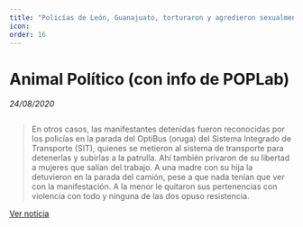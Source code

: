 ```yaml
---
title: "Policías de León, Guanajuato, torturaron y agredieron sexualmente a adolescentes"
icon:
order: 16
---
```

# Animal Político (con info de POPLab)
*24/08/2020*

<a href="#" class="image featured"><img src="https://www.animalpolitico.com/wp-content/uploads/2020/08/Mujer-poli-3-e1598269414414-300x156.jpg" alt="" /></a>

>En otros casos, las manifestantes detenidas fueron reconocidas por los policías en la parada del OptiBus (oruga) del Sistema Integrado de Transporte (SIT), quienes se metieron al sistema de transporte para detenerlas y subirlas a la patrulla. Ahí también privaron de su libertad a mujeres que salían del trabajo. A una madre con su hija la detuvieron en la parada del camión, pese a que nada tenían que ver con la manifestación. A la menor le quitaron sus pertenencias con violencia con todo y ninguna de las dos opuso resistencia.

[Ver noticia](https://www.animalpolitico.com/2020/08/policias-leon-guanajuato-torturaron-agredieron-sexualmente-adolescentes/)

